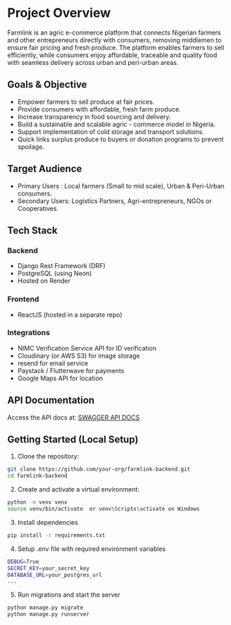 # Project Overview
Farmlink is an agric e-commerce platform that connects Nigerian farmers and other entrepreneurs directly with consumers, removing middlemen to ensure fair pricing and fresh produce. The platform enables farmers to sell efficiently, while consumers enjoy affordable, traceable and quality food with seamless delivery across urban and peri-urban areas.

## Goals & Objective
- Empower farmers to sell produce at fair prices.
- Provide consumers with affordable, fresh farm produce.
- Increase transparency in food sourcing and delivery.
- Build a sustainable and scalable agric - commerce model in Nigeria.
- Support implementation of cold storage and transport solutions.
- Quick links surplus produce to buyers or donation programs to prevent spoilage.

## Target Audience
- Primary Users : Local farmers (Small to mid scale), Urban & Peri-Urban consumers.
- Secondary Users: Logistics Partners, Agri-entrepreneurs, NGOs or Cooperatives.

## Tech Stack

### Backend
- Django Rest Framework (DRF)
- PostgreSQL (using Neon)
- Hosted on Render

### Frontend
- ReactJS (hosted in a separate repo)

### Integrations
- NIMC Verification Service API for ID verification
- Cloudinary (or AWS S3) for image storage
- resend for email service
- Paystack / Flutterwave for payments
- Google Maps API for location

## API Documentation
Access the API docs at: [SWAGGER API DOCS](https://farmlink-backend-11bw.onrender.com/swagger/)

## Getting Started (Local Setup)

1. Clone the repository:
```bash
git clone https://github.com/your-org/farmlink-backend.git
cd farmlink-backend 
```

2. Create and activate a virtual environment:
```bash
python -m venv venv
source venv/bin/activate  or venv\Scripts\activate on Windows
```

3. Install dependencies
```bash
pip install -r requirements.txt
```

4. Setup .env file with required environment variables
```bash
DEBUG=True
SECRET_KEY=your_secret_key
DATABASE_URL=your_postgres_url
...
```

5. Run migrations and start the server
```bash
python manage.py migrate
python manage.py runserver
```

